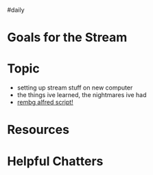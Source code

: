 #daily

# Goals for the Stream

# Topic

- setting up stream stuff on new computer
- the things ive learned, the nightmares ive had
- [rembg alfred script!](https://vimeo.com/739294561)

# Resources

# Helpful Chatters